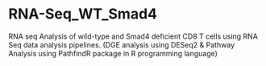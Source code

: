 # RNA-Seq_WT_Smad4
RNA seq Analysis of wild-type and Smad4 deficient CD8 T cells using RNA Seq data analysis pipelines. (DGE analysis using DESeq2 &amp; Pathway Analysis using PathfindR package in R programming language)
